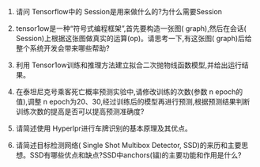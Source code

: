 1. 请问 Tensorflow中的 Session是用来做什么的?为什么需要Session
   
2. tensor1ow是一种“符号式编程框架”,首先要构造一张图( graph),然后在会话( Session)上根据这张图做真实的运算(op)。请思考一下,有这张图( graph)后给整个系统开发会带来哪些帮助? 
   
3. 利用 Tensor1ow训练和推理方法建立拟合二次抛物线函数模型,并给出运行结果。
   
4. 在泰坦尼克号乘客死亡概率预测实验中,请修改训练的次数(参数 n epoch的值),调整 n epoch为20、30,经过训练后的模型再进行预测,根据预测结果判断训练次数的提高是否可以提高预测准确度? 
   
5. 请简述使用 Hyperlpr进行车牌识别的基本原理及其优点。
   
6. 请简述目标检测网络( Single Shot Multibox Detector, SSD)的来历和主要思想。SSD有哪些优点和缺点?SSD中anchors(锚)的主要功能和作用是什么?

